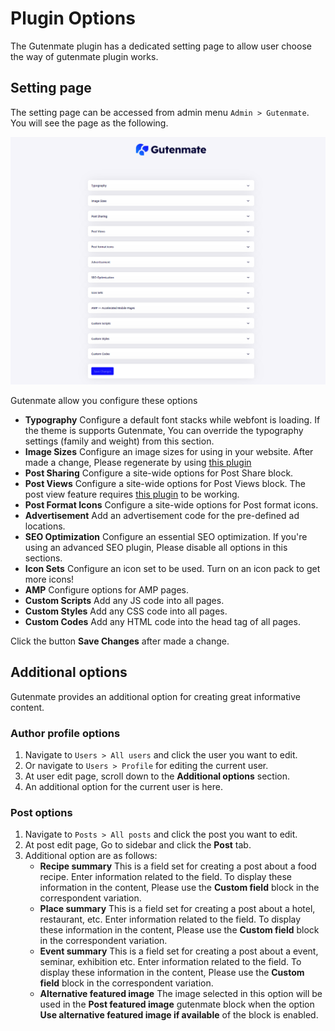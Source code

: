 # Plugin Options

The Gutenmate plugin has a dedicated setting page to allow user choose the way of gutenmate plugin works.

## Setting page
The setting page can be accessed from admin menu `Admin > Gutenmate`. You will see the page as the following.

![](setting-page.png)

Gutenmate allow you configure these options

* **Typography** Configure a default font stacks while webfont is loading. If the theme is supports Gutenmate, You can override the typography settings (family and weight) from this section.
* **Image Sizes** Configure an image sizes for using in your website. After made a change, Please regenerate by using [this plugin](https://wordpress.org/plugins/regenerate-thumbnails/)
* **Post Sharing** Configure a site-wide options for Post Share block.
* **Post Views** Configure a site-wide options for Post Views block. The post view feature requires [this plugin](https://wordpress.org/plugins/wordpress-popular-posts/) to be working.
* **Post Format Icons** Configure a site-wide options for Post format icons.
* **Advertisement** Add an advertisement code for the pre-defined ad locations.
* **SEO Optimization** Configure an essential SEO optimization. If you're using an advanced SEO plugin, Please disable all options in this sections.
* **Icon Sets** Configure an icon set to be used. Turn on an icon pack to get more icons!
* **AMP** Configure options for AMP pages.
* **Custom Scripts** Add any JS code into all pages.
* **Custom Styles** Add any CSS code into all pages.
* **Custom Codes** Add any HTML code into the head tag of all pages.

Click the button **Save Changes** after made a change.

## Additional options

Gutenmate provides an additional option for creating great informative content.

### Author profile options

1. Navigate to `Users > All users` and click the user you want to edit.
2. Or navigate to `Users > Profile` for editing the current user.
3. At user edit page, scroll down to the **Additional options** section.
4. An additional option for the current user is here.

### Post options

1. Navigate to `Posts > All posts` and click the post you want to edit.
2. At post edit page, Go to sidebar and click the **Post** tab.
3. Additional option are as follows:
	- **Recipe summary** This is a field set for creating a post about a food recipe. Enter information related to the field. To display these information in the content, Please use the **Custom field** block in the correspondent variation.
	- **Place summary** This is a field set for creating a post about a hotel, restaurant, etc. Enter information related to the field. To display these information in the content, Please use the **Custom field** block in the correspondent variation.
	- **Event summary** This is a field set for creating a post about a event, seminar, exhibition etc. Enter information related to the field. To display these information in the content, Please use the **Custom field** block in the correspondent variation.
	- **Alternative featured image** The image selected in this option will be used in the **Post featured image** gutenmate block when the option **Use alternative featured image if available** of the block is enabled.